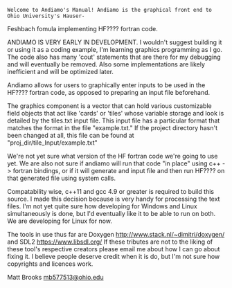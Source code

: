 	Welcome to Andiamo's Manual! Andiamo is the graphical front end to Ohio University's Hauser-
Feshbach fomula implementing HF???? fortran code.


ANDIAMO IS VERY EARLY IN DEVELOPMENT. I wouldn't suggest building it or using it as a coding example, I'm
learning graphics programming as I go. The code also has many 'cout' statements that are there for my debugging
and will eventually be removed. Also some implementations are likely inefficient and will be optimized later.




Andiamo allows for users to graphically enter inputs to be used in the HF???? fortran code, as 
opposed to preparing an input file beforehand.

The graphics component is a vector that can hold various customizable field objects that act like 
'cards' or 'tiles' whose variable storage and look is detailed by the tiles.txt input file. This input file 
has a particular format that matches the format in the file "example.txt." If the project directory hasn't 
been changed at all, this file can be found at "proj_dir/tile_Input/example.txt"

We're not yet sure what version of the HF fortran code we're going to use yet. We are also not sure if
andiamo will run that code "in place" using c++ -> fortran bindings, or if it will generate and input file
and then run HF???? on that generated file using system calls.

Compatability wise, c++11 and gcc 4.9 or greater is required to build this source. I made this decision
because <regex> is very handy for processing the text files. I'm not yet quite sure how developing for 
Windows and Linux simultaneously is done, but I'd eventually like it to be able to run
on both. We are developing for Linux for now.

The tools in use thus far are Doxygen http://www.stack.nl/~dimitri/doxygen/
and SDL2 https://www.libsdl.org/
If these tributes are not to the liking of these tool's respective creators please email me about how I can go 
about fixing it. I believe people deserve credit when it is do, but I'm not sure how copyrights and licences 
work.

Matt Brooks
mb577513@ohio.edu
